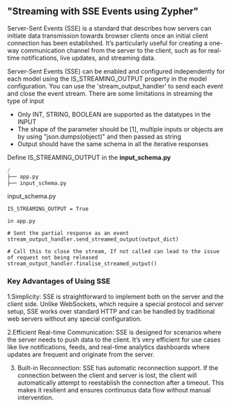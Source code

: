 ## "Streaming with SSE Events using Zypher"

Server-Sent Events (SSE) is a standard that describes how servers can initiate data transmission towards browser clients once an initial client connection has been established. It’s particularly useful for creating a one-way communication channel from the server to the client, such as for real-time notifications, live updates, and streaming data.


Server-Sent Events (SSE) can be enabled and configured independently for each model using the IS_STREAMING_OUTPUT property in the model configuration. You can use the 'stream_output_handler' to send each event and close the event stream. There are some limitations in streaming the type of input

- Only INT, STRING, BOOLEAN are supported as the datatypes in the INPUT 
- The shape of the parameter should be [1], multiple inputs or objects are by using "json.dumps(object)" and then passed as string 
- Output should have the same schema in all the iterative responses 


Define  IS_STREAMING_OUTPUT in the **input\_schema.py**

```python
/
├── app.py
├── input_schema.py 
```

input\_schema.py 

```input_schema
IS_STREAMING_OUTPUT = True
```

```
in app.py 

# Sent the partial response as an event 
stream_output_handler.send_streamed_output(output_dict)

# Call this to close the stream, If not called can lead to the issue of request not being released
stream_output_handler.finalise_streamed_output()

```


### Key Advantages of Using SSE

1.Simplicity: SSE is straightforward to implement both on the server and the client side. Unlike WebSockets, which require a special protocol and server setup, SSE works over standard HTTP and can be handled by traditional web servers without any special configuration.

2.Efficient Real-time Communication: SSE is designed for scenarios where the server needs to push data to the client. It’s very efficient for use cases like live notifications, feeds, and real-time analytics dashboards where updates are frequent and originate from the server.

3. Built-in Reconnection: SSE has automatic reconnection support. If the connection between the client and server is lost, the client will automatically attempt to reestablish the connection after a timeout. This makes it resilient and ensures continuous data flow without manual intervention.
